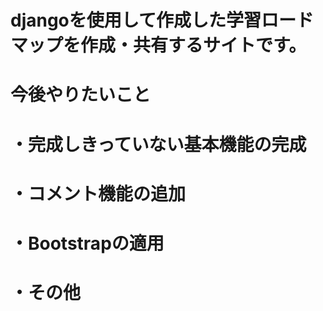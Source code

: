 # djangoを使用して作成した学習ロードマップを作成・共有するサイトです。
# 
# 今後やりたいこと
# ・完成しきっていない基本機能の完成
# ・コメント機能の追加
# ・Bootstrapの適用
# ・その他